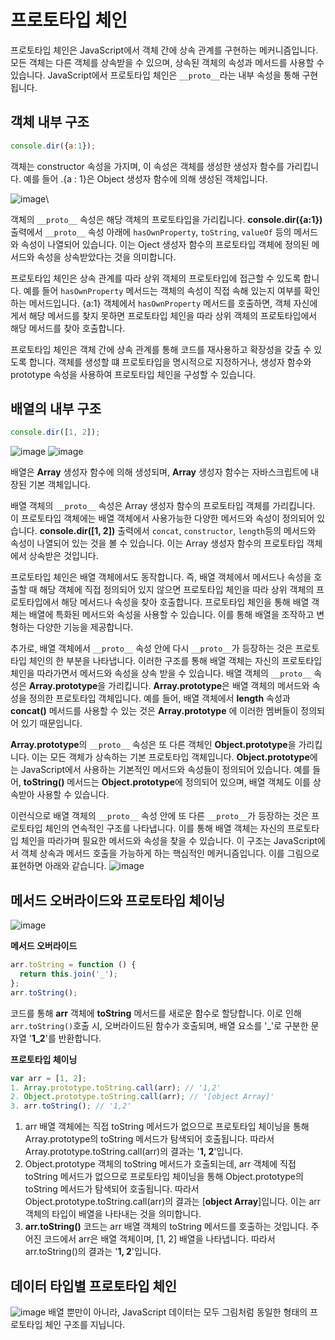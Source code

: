 # 프로토타입 체인
프로토타입 체인은 JavaScript에서 객체 간에 상속 관계를 구현하는 메커니즘입니다. 모든 객체는 다른 객체를 상속받을 수 있으며, 상속된 객체의 속성과 메서드를 사용할 수 있습니다. JavaScript에서 프로토타입 체인은 `__proto__`라는 내부 속성을 통해 구현됩니다. 
## 객체 내부 구조
```javascript
console.dir({a:1});
```
객체는 constructor 속성을 가지며, 이 속성은 객체를 생성한 생성자 함수를 가리킵니다. 예를 들어 .{a : 1}은 Object 생성자 함수에 의해 생성된 객체입니다.    

![image](https://github.com/9FEM/Break_Core_JavaScript/assets/124869695/b2a8e601-a16a-40a7-84a8-3f2eb80b1069)\

객체의 `__proto__` 속성은 해당 객체의 프로토타입을 가리킵니다. **console.dir({a:1})** 출력에서 `__proto__` 속성 아래에 `hasOwnProperty`, `toString`, `valueOf` 등의 메서드와 속성이 나열되어 있습니다. 이는 Oject 생성자 함수의 프로토타입 객체에 정의된 메서드와 속성을 상속받았다는 것을 의미합니다. 

프로토타입 체인은 상속 관계를 따라 상위 객체의 프로토타입에 접근할 수 있도록 합니다. 예를 들어 `hasOwnProperty` 메서드는 객체의 속성이 직접 속해 있는지 여부를 확인하는 메서드입니다. {a:1} 객체에서 `hasOwnProperty` 메서드를 호출하면, 객체 자신에게서 해당 메서드를 찾지 못하면 프로토타입 체인을 따라 상위 객체의 프로토타입에서 해당 메서드를 찾아 호출합니다. 

프로토타입 체인은 객체 간에 상속 관계를 통해 코드를 재사용하고 확장성을 갖출 수 있도록 합니다. 객체를 생성할 떄 프로토타입을 명시적으로 지정하거나, 생성자 함수와 prototype 속성을 사용하여 프로토타입 체인을 구성할 수 있습니다. 

## 배열의 내부 구조
```javascript
console.dir([1, 2]);
```
![image](https://github.com/9FEM/Break_Core_JavaScript/assets/124869695/f4067708-d8ca-40a1-8e47-479451a66edc)
![image](https://github.com/9FEM/Break_Core_JavaScript/assets/124869695/0bfbf68c-057c-4e80-8b7f-65542e74362b)

배열은 **Array** 생성자 함수에 의해 생성되며, **Array** 생성자 함수는 자바스크립트에 내장된 기본 객체입니다. 

배열 객체의 `__proto__` 속성은 Array 생성자 함수의 프로토타입 객체를 가리킵니다. 이 프로토타입 객체에는 배열 객체에서 사용가능한 다양한 메서드와 속성이 정의되어 있습니다. **console.dir([1, 2])** 출력에서 `concat`, `constructor`, `length`등의 메서드와 속성이 나열되어 있는 것을 볼 수 있습니다. 이는 Array 생성자 함수의 프로토타입 객체에서 상속받은 것입니다. 

프로토타입 체인은 배열 객체에서도 동작합니다. 즉, 배열 객체에서 메서드나 속성을 호출할 때 해당 객체에 직접 정의되어 있지 않으면 프로토타입 체인을 따라 상위 객체의 프로토타입에서 해당 메서드나 속성을 찾아 호출합니다. 프로토타입 체인을 통해 배열 객체는 배열에 특화된 메서드와 속성을 사용할 수 있습니다. 이를 통해 배열을 조작하고 변형하는 다양한 기능을 제공합니다. 

추가로, 배열 객체에서 `__proto__` 속성 안에 다시 `__proto__`가 등장하는 것은 프로토타입 체인의 한 부분을 나타냅니다. 이러한 구조를 통해 배열 객체는 자신의 프로토타입 체인을 따라가면서 메서드와 속성을 상속 받을 수 있습니다. 배열 객체의 `__proto__` 속성은 **Array.prototype**을 가리킵니다. **Array.prototype**은 배열 객체의 메서드와 속성을 정의한 프로토타입 객체입니다. 예를 들어, 배열 객체에서 **length** 속성과 **concat()** 메서드를 사용할 수 있는 것은 **Array.prototype** 에 이러한 멤버들이 정의되어 있기 때문입니다. 

**Array.prototype**의 `__proto__` 속성은 또 다른 객체인 **Object.prototype**을 가리킵니다. 이는 모든 객체가 상속하는 기본 프로토타입 객체입니다. **Object.prototype**에는 JavaScript에서 사용하는 기본적인 메서드와 속성들이 정의되어 있습니다. 예를 들어, **toString()** 메서드는 **Object.prototype**에 정의되어 있으며, 배열 객체도 이를 상속받아 사용할 수 있습니다. 

이런식으로 배열 객체의 `__proto__` 속성 안에 또 다른 `__proto__`가 등장하는 것은 프로토타입 체인의 연속적인 구조를 나타냅니다. 이를 통해 배열 객체는 자신의 프로토타입 체인을 따라가며 필요한 메서드와 속성을 찾을 수 있습니다. 이 구조는 JavaScript에서 객체 상속과 메서드 호출을 가능하게 하는 핵심적인 메커니즘입니다. 이를 그림으로 표현하면 아래와 같습니다. 
![image](https://github.com/9FEM/Break_Core_JavaScript/assets/124869695/9c3ba1ef-ec74-43e4-a6c8-cdf16dd6befa)

## 메서드 오버라이드와 프로토타입 체이닝
![image](https://github.com/9FEM/Break_Core_JavaScript/assets/124869695/55900107-8846-4b47-982f-0c0d7fc49174)

**메서드 오버라이드**
```javascript
arr.toString = function () {
  return this.join('_');
};
arr.toString();
```
코드를 통해 **arr** 객체에 **toString** 메서드를 새로운 함수로 할당합니다. 이로 인해 `arr.toString()`호출 시, 오버라이드된 함수가 호출되며, 배열 요소를 '_'로 구분한 문자열 '**1_2**'를 반환합니다. 


**프로토타입 체이닝**
```javascript
var arr = [1, 2];
1. Array.prototype.toString.call(arr); // '1,2'
2. Object.prototype.toString.call(arr); // '[object Array]'
3. arr.toString(); // '1,2'
```
1. arr 배열 객체에는 직접 toString 메서드가 없으므로 프로토타입 체이닝을 통해 Array.prototype의 toString 메서드가 탐색되어 호출됩니다. 따라서 Array.prototype.toString.call(arr)의 결과는 '**1, 2**'입니다. 
2. Object.prototype 객체의 toString 메서드가 호출되는데, arr 객체에 직접 toString 메서드가 없으므로 프로토타입 체이닝을 통해 Object.prototype의 toString 메서드가 탐색되어 호출됩니다. 따라서 Object.prototype.toString.call(arr)의 결과는 [**object Array**]입니다. 이는 arr 객체의 타입이 배열을 나타내는 것을 의미합니다.
3. **arr.toString()** 코드는 arr 배열 객체의 toString 메서드를 호출하는 것입니다. 주어진 코드에서 arr은 배열 객체이며, [1, 2] 배열을 나타냅니다. 따라서 arr.toString()의 결과는 '**1, 2**'입니다. 

## 데이터 타입별 프로토타입 체인
![image](https://github.com/9FEM/Break_Core_JavaScript/assets/124869695/128ae73e-1d04-4f32-b9a3-d49c29ae9bc0)
배열 뿐만이 아니라, JavaScript 데이터는 모두 그림처럼 동일한 형태의 프로토타입 체인 구조를 지닙니다. 






